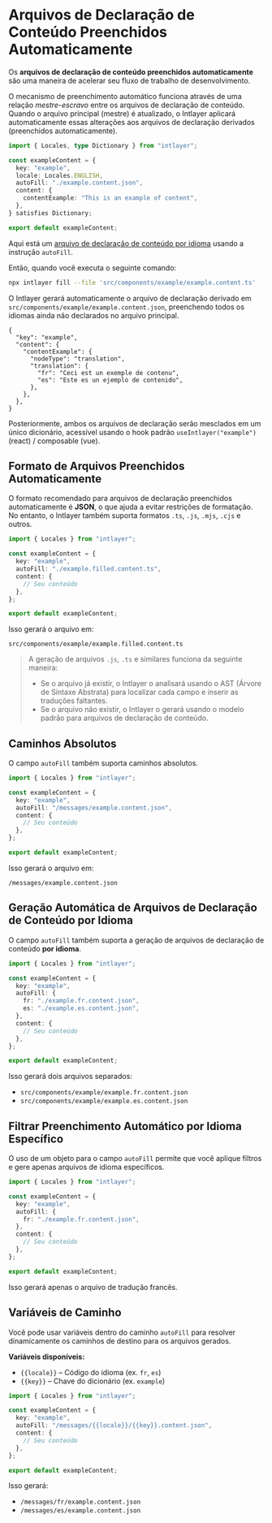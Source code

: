 # Arquivos de Declaração de Conteúdo Preenchidos Automaticamente

Os **arquivos de declaração de conteúdo preenchidos automaticamente** são uma maneira de acelerar seu fluxo de trabalho de desenvolvimento.

O mecanismo de preenchimento automático funciona através de uma relação _mestre-escravo_ entre os arquivos de declaração de conteúdo. Quando o arquivo principal (mestre) é atualizado, o Intlayer aplicará automaticamente essas alterações aos arquivos de declaração derivados (preenchidos automaticamente).

```ts filePath="src/components/example/example.content.ts"
import { Locales, type Dictionary } from "intlayer";

const exampleContent = {
  key: "example",
  locale: Locales.ENGLISH,
  autoFill: "./example.content.json",
  content: {
    contentExample: "This is an example of content",
  },
} satisfies Dictionary;

export default exampleContent;
```

Aqui está um [arquivo de declaração de conteúdo por idioma](https://github.com/aymericzip/intlayer/blob/main/docs/pt/per_locale_file.md) usando a instrução `autoFill`.

Então, quando você executa o seguinte comando:

```bash
npx intlayer fill --file 'src/components/example/example.content.ts'
```

O Intlayer gerará automaticamente o arquivo de declaração derivado em `src/components/example/example.content.json`, preenchendo todos os idiomas ainda não declarados no arquivo principal.

```json5 filePath="src/components/example/example.content.json"
{
  "key": "example",
  "content": {
    "contentExample": {
      "nodeType": "translation",
      "translation": {
        "fr": "Ceci est un exemple de contenu",
        "es": "Este es un ejemplo de contenido",
      },
    },
  },
}
```

Posteriormente, ambos os arquivos de declaração serão mesclados em um único dicionário, acessível usando o hook padrão `useIntlayer("example")` (react) / composable (vue).

## Formato de Arquivos Preenchidos Automaticamente

O formato recomendado para arquivos de declaração preenchidos automaticamente é **JSON**, o que ajuda a evitar restrições de formatação. No entanto, o Intlayer também suporta formatos `.ts`, `.js`, `.mjs`, `.cjs` e outros.

```ts filePath="src/components/example/example.content.ts"
import { Locales } from "intlayer";

const exampleContent = {
  key: "example",
  autoFill: "./example.filled.content.ts",
  content: {
    // Seu conteúdo
  },
};

export default exampleContent;
```

Isso gerará o arquivo em:

```
src/components/example/example.filled.content.ts
```

> A geração de arquivos `.js`, `.ts` e similares funciona da seguinte maneira:
>
> - Se o arquivo já existir, o Intlayer o analisará usando o AST (Árvore de Sintaxe Abstrata) para localizar cada campo e inserir as traduções faltantes.
> - Se o arquivo não existir, o Intlayer o gerará usando o modelo padrão para arquivos de declaração de conteúdo.

## Caminhos Absolutos

O campo `autoFill` também suporta caminhos absolutos.

```ts filePath="src/components/example/example.content.ts"
import { Locales } from "intlayer";

const exampleContent = {
  key: "example",
  autoFill: "/messages/example.content.json",
  content: {
    // Seu conteúdo
  },
};

export default exampleContent;
```

Isso gerará o arquivo em:

```
/messages/example.content.json
```

## Geração Automática de Arquivos de Declaração de Conteúdo por Idioma

O campo `autoFill` também suporta a geração de arquivos de declaração de conteúdo **por idioma**.

```ts filePath="src/components/example/example.content.ts"
import { Locales } from "intlayer";

const exampleContent = {
  key: "example",
  autoFill: {
    fr: "./example.fr.content.json",
    es: "./example.es.content.json",
  },
  content: {
    // Seu conteúdo
  },
};

export default exampleContent;
```

Isso gerará dois arquivos separados:

- `src/components/example/example.fr.content.json`
- `src/components/example/example.es.content.json`

## Filtrar Preenchimento Automático por Idioma Específico

O uso de um objeto para o campo `autoFill` permite que você aplique filtros e gere apenas arquivos de idioma específicos.

```ts filePath="src/components/example/example.content.ts"
import { Locales } from "intlayer";

const exampleContent = {
  key: "example",
  autoFill: {
    fr: "./example.fr.content.json",
  },
  content: {
    // Seu conteúdo
  },
};

export default exampleContent;
```

Isso gerará apenas o arquivo de tradução francês.

## Variáveis de Caminho

Você pode usar variáveis dentro do caminho `autoFill` para resolver dinamicamente os caminhos de destino para os arquivos gerados.

**Variáveis disponíveis:**

- `{{locale}}` – Código do idioma (ex. `fr`, `es`)
- `{{key}}` – Chave do dicionário (ex. `example`)

```ts filePath="src/components/example/example.content.ts"
import { Locales } from "intlayer";

const exampleContent = {
  key: "example",
  autoFill: "/messages/{{locale}}/{{key}}.content.json",
  content: {
    // Seu conteúdo
  },
};

export default exampleContent;
```

Isso gerará:

- `/messages/fr/example.content.json`
- `/messages/es/example.content.json`
